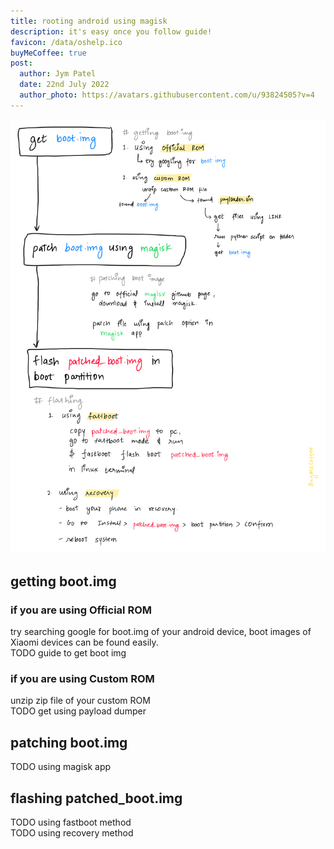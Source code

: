 ```yaml
---
title: rooting android using magisk
description: it's easy once you follow guide!
favicon: /data/oshelp.ico
buyMeCoffee: true
post:
  author: Jym Patel
  date: 22nd July 2022
  author_photo: https://avatars.githubusercontent.com/u/93824505?v=4
---
```


![Quick View](./quickView.png)  

## getting boot.img  

### if you are using Official ROM  
try searching google for boot.img of your android device, boot images of Xiaomi devices can be found easily.  
TODO guide to get boot img  

### if you are using Custom ROM  
unzip zip file of your custom ROM  
TODO get using payload dumper  

## patching boot.img  
TODO using magisk app

## flashing patched_boot.img  
TODO using fastboot method  
TODO using recovery method